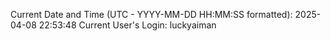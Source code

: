 Current Date and Time (UTC - YYYY-MM-DD HH:MM:SS formatted): 2025-04-08 22:53:48
Current User's Login: luckyaiman

